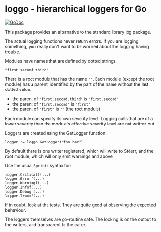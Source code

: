 loggo - hierarchical loggers for Go
===================================

[![GoDoc](https://godoc.org/github.com/juju/loggo?status.svg)](https://godoc.org/github.com/juju/loggo)

This package provides an alternative to the standard library log package.

The actual logging functions never return errors.  If you are logging
something, you really don't want to be worried about the logging
having trouble.

Modules have names that are defined by dotted strings.
```
"first.second.third"
```

There is a root module that has the name `""`.  Each module
(except the root module) has a parent, identified by the part of
the name without the last dotted value.
* the parent of `"first.second.third"` is `"first.second"`
* the parent of `"first.second"` is `"first"`
* the parent of `"first"` is `""` (the root module)

Each module can specify its own severity level.  Logging calls that are of
a lower severity than the module's effective severity level are not written
out.

Loggers are created using the GetLogger function.
```
logger := loggo.GetLogger("foo.bar")
```

By default there is one writer registered, which will write to Stderr,
and the root module, which will only emit warnings and above.

Use the usual `Sprintf` syntax for:
```
logger.Criticalf(...)
logger.Errorf(...)
logger.Warningf(...)
logger.Infof(...)
logger.Debugf(...)
logger.Tracef(...)
```

If in doubt, look at the tests. They are quite good at observing the expected behaviour.

The loggers themselves are go-routine safe.  The locking is on the output to the writers, and transparent to the caller.
